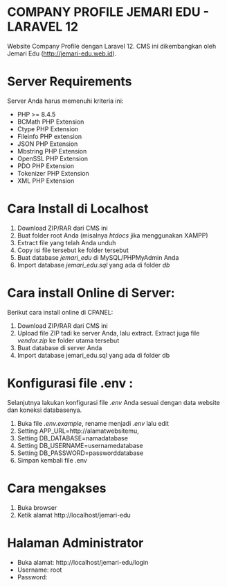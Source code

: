 # COMPANY PROFILE JEMARI EDU - LARAVEL 12
 Website Company Profile dengan Laravel 12. 
 CMS ini dikembangkan oleh Jemari Edu (http://jemari-edu.web.id).
 
 # Server Requirements
 Server Anda harus memenuhi kriteria ini:
- PHP >= 8.4.5
- BCMath PHP Extension
- Ctype PHP Extension
- Fileinfo PHP extension
- JSON PHP Extension
- Mbstring PHP Extension
- OpenSSL PHP Extension
- PDO PHP Extension
- Tokenizer PHP Extension
- XML PHP Extension
 
 # Cara Install di Localhost
 1. Download ZIP/RAR dari CMS ini
 2. Buat folder root Anda (misalnya *htdocs* jika menggunakan XAMPP)
 3. Extract file yang telah Anda unduh
 4. Copy isi file tersebut ke folder tersebut
 5. Buat database *jemari_edu* di MySQL/PHPMyAdmin Anda
 6. Import database *jemari_edu.sql* yang ada di folder *db*
 
# Cara install Online di Server:
Berikut cara install online di CPANEL:
1. Download ZIP/RAR dari CMS ini
2. Upload file ZIP tadi ke server Anda, lalu extract. Extract juga file *vendor.zip* ke folder utama tersebut
3. Buat database di server Anda
4. Import database jemari_edu.sql yang ada di folder db

# Konfigurasi file .env :
Selanjutnya lakukan konfigurasi file *.env* Anda sesuai dengan data website dan koneksi databasenya.
1. Buka file *.env.example*, rename menjadi *.env* lalu edit
2. Setting APP_URL=http://alamatwebsitemu,
3. Setting DB_DATABASE=namadatabase
4. Setting DB_USERNAME=usernamedatabase
5. Setting DB_PASSWORD=passworddatabase
6. Simpan kembali file .env

# Cara mengakses
 1. Buka browser
 2. Ketik alamat http://localhost/jemari-edu
 
 # Halaman Administrator
 - Buka alamat: http://localhost/jemari-edu/login
 - Username: root
 - Password:
